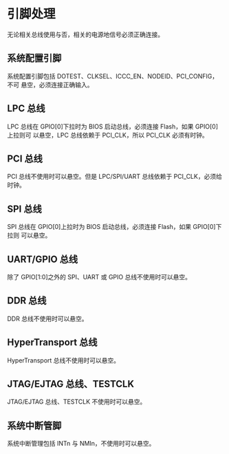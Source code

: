 引脚处理
========

无论相关总线使用与否，相关的电源地信号必须正确连接。

系统配置引脚
------------

系统配置引脚包括 DOTEST、CLKSEL、ICCC_EN、NODEID、PCI_CONFIG，不可
悬空，必须连接正确输入。


LPC 总线
--------

LPC 总线在 GPIO[0]下拉时为 BIOS 启动总线，必须连接 Flash，如果 GPIO[0]上拉则可
以悬空，LPC 总线依赖于 PCI_CLK，所以 PCI_CLK 必须有时钟。

PCI 总线
--------

PCI 总线不使用时可以悬空。但是 LPC/SPI/UART 总线依赖于 PCI_CLK，必须给时钟。


SPI 总线
--------

SPI 总线在 GPIO[0]上拉时为 BIOS 启动总线，必须连接 Flash，如果 GPIO[0]下拉则
可以悬空。


UART/GPIO 总线
--------------

除了 GPIO[1:0]之外的 SPI、UART 或 GPIO 总线不使用时可以悬空。


DDR 总线
--------

DDR 总线不使用时可以悬空。

HyperTransport 总线
-------------------

HyperTransport 总线不使用时可以悬空。

JTAG/EJTAG 总线、TESTCLK
------------------------

JTAG/EJTAG 总线、TESTCLK 不使用时可以悬空。

系统中断管脚
------------

系统中断管理包括 INTn 与 NMIn，不使用时可以悬空。

